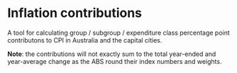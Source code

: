 # Inflation contributions

A tool for calculating group / subgroup / expenditure class percentage point contributons to CPI in Australia and the capital cities.

**Note**: the contributions will not exactly sum to the total year-ended and year-average change as the ABS round their index numbers and weights.
